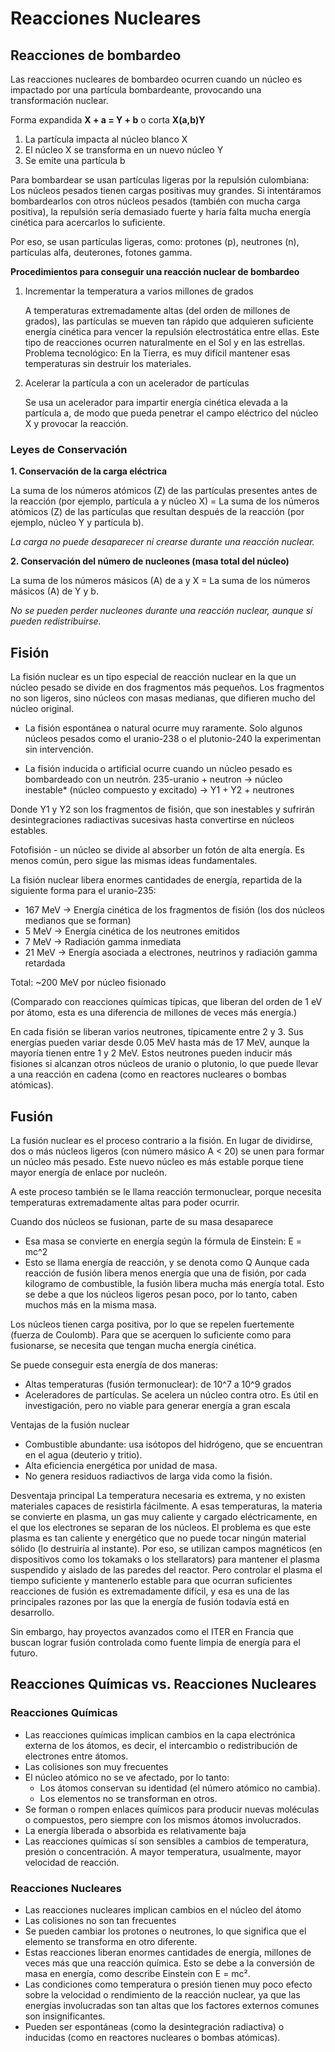 # Reacciones Nucleares 

## Reacciones de bombardeo

Las reacciones nucleares de bombardeo ocurren cuando un núcleo es impactado por una partícula bombardeante, provocando una transformación nuclear.

Forma expandida **X + a = Y + b** o corta **X(a,b)Y**

1. La partícula impacta al núcleo blanco X
2. El núcleo X se transforma en un nuevo núcleo Y
3. Se emite una partícula b 

Para bombardear se usan partículas ligeras por la repulsión culombiana: Los núcleos pesados tienen cargas positivas muy grandes. Si intentáramos bombardearlos con otros núcleos pesados (también con mucha carga positiva), la repulsión sería demasiado fuerte y haría falta mucha energía cinética para acercarlos lo suficiente.

Por eso, se usan partículas ligeras, como: protones (p), neutrones (n), partículas alfa, deuterones, fotones gamma.

**Procedimientos para conseguir una reacción nuclear de bombardeo**

1. Incrementar la temperatura a varios millones de grados

   A temperaturas extremadamente altas (del orden de millones de grados), las partículas se mueven tan rápido que adquieren suficiente energía cinética para vencer la repulsión electrostática entre ellas. Este tipo de reacciones ocurren naturalmente en el Sol y en las estrellas. Problema tecnológico: En la Tierra, es muy difícil mantener esas temperaturas sin destruir los materiales. 

2. Acelerar la partícula a con un acelerador de partículas
  
   Se usa un acelerador para impartir energía cinética elevada a la partícula a, de modo que pueda penetrar el campo eléctrico del núcleo X y provocar la reacción. 

### Leyes de Conservación

**1. Conservación de la carga eléctrica**

La suma de los números atómicos (Z) de las partículas presentes antes de la reacción (por ejemplo, partícula a y núcleo X) =  La suma de los números atómicos (Z) de las partículas que resultan después de la reacción (por ejemplo, núcleo Y y partícula b).

_La carga no puede desaparecer ni crearse durante una reacción nuclear._

**2. Conservación del número de nucleones (masa total del núcleo)**

La suma de los números másicos (A) de a y X = La suma de los números másicos (A) de Y y b.

_No se pueden perder nucleones durante una reacción nuclear, aunque sí pueden redistribuirse._

## Fisión 

La fisión nuclear es un tipo especial de reacción nuclear en la que un núcleo pesado se divide en dos fragmentos más pequeños. Los fragmentos no son ligeros, sino núcleos con masas medianas, que difieren mucho del núcleo original.

- La fisión espontánea o natural ocurre muy raramente. Solo algunos núcleos pesados como el uranio-238 o el plutonio-240 la experimentan sin intervención.

- La fisión inducida o artificial ocurre cuando un núcleo pesado es bombardeado con un neutrón.
  235-uranio + neutron -> núcleo inestable* (núcleo compuesto y excitado) -> Y1 + Y2 + neutrones

Donde Y1 y Y2 son los fragmentos de fisión, que son inestables y sufrirán desintegraciones radiactivas sucesivas hasta convertirse en núcleos estables.

Fotofisión - un núcleo se divide al absorber un fotón de alta energía. Es menos común, pero sigue las mismas ideas fundamentales.

La fisión nuclear libera enormes cantidades de energía, repartida de la siguiente forma para el uranio-235:

- 167 MeV → Energía cinética de los fragmentos de fisión (los dos núcleos medianos que se forman)
- 5 MeV → Energía cinética de los neutrones emitidos
- 7 MeV → Radiación gamma inmediata
- 21 MeV → Energía asociada a electrones, neutrinos y radiación gamma retardada

Total: ~200 MeV por núcleo fisionado

(Comparado con reacciones químicas típicas, que liberan del orden de 1 eV por átomo, esta es una diferencia de millones de veces más energía.)

En cada fisión se liberan varios neutrones, típicamente entre 2 y 3. Sus energías pueden variar desde 0.05 MeV hasta más de 17 MeV, aunque la mayoría tienen entre 1 y 2 MeV. Estos neutrones pueden inducir más fisiones si alcanzan otros núcleos de uranio o plutonio, lo que puede llevar a una reacción en cadena (como en reactores nucleares o bombas atómicas).

## Fusión

La fusión nuclear es el proceso contrario a la fisión. En lugar de dividirse, dos o más núcleos ligeros (con número másico A < 20) se unen para formar un núcleo más pesado. Este nuevo núcleo es más estable porque tiene mayor energía de enlace por nucleón.

A este proceso también se le llama reacción termonuclear, porque necesita temperaturas extremadamente altas para poder ocurrir.

Cuando dos núcleos se fusionan, parte de su masa desaparece

- Esa masa se convierte en energía según la fórmula de Einstein:  E = mc^2
- Esto se llama energía de reacción, y se denota como Q
Aunque cada reacción de fusión libera menos energía que una de fisión, por cada kilogramo de combustible, la fusión libera mucha más energía total. Esto se debe a que los núcleos ligeros pesan poco, por lo tanto, caben muchos más en la misma masa.

Los núcleos tienen carga positiva, por lo que se repelen fuertemente (fuerza de Coulomb). Para que se acerquen lo suficiente como para fusionarse, se necesita que tengan mucha energía cinética.

Se puede conseguir esta energía de dos maneras:

- Altas temperaturas (fusión termonuclear): de 10^7 a 10^9 grados
- Aceleradores de partículas. Se acelera un núcleo contra otro. Es útil en investigación, pero no viable para generar energía a gran escala

Ventajas de la fusión nuclear
- Combustible abundante: usa isótopos del hidrógeno, que se encuentran en el agua (deuterio y tritio).
- Alta eficiencia energética por unidad de masa.
- No genera residuos radiactivos de larga vida como la fisión.

Desventaja principal
La temperatura necesaria es extrema, y no existen materiales capaces de resistirla fácilmente. A esas temperaturas, la materia se convierte en plasma, un gas muy caliente y cargado eléctricamente, en el que los electrones se separan de los núcleos. El problema es que este plasma es tan caliente y energético que no puede tocar ningún material sólido (lo destruiría al instante). Por eso, se utilizan campos magnéticos (en dispositivos como los tokamaks o los stellarators) para mantener el plasma suspendido y aislado de las paredes del reactor. Pero controlar el plasma el tiempo suficiente y mantenerlo estable para que ocurran suficientes reacciones de fusión es extremadamente difícil, y esa es una de las principales razones por las que la energía de fusión todavía está en desarrollo.


Sin embargo, hay proyectos avanzados como el ITER en Francia que buscan lograr fusión controlada como fuente limpia de energía para el futuro.

## Reacciones Químicas vs. Reacciones Nucleares

### Reacciones Químicas

- Las reacciones químicas implican cambios en la capa electrónica externa de los átomos, es decir, el intercambio o redistribución de electrones entre átomos.
- Las colisiones son muy frecuentes 
- El núcleo atómico no se ve afectado, por lo tanto:
  - Los átomos conservan su identidad (el número atómico no cambia).
  - Los elementos no se transforman en otros.
- Se forman o rompen enlaces químicos para producir nuevas moléculas o compuestos, pero siempre con los mismos átomos involucrados.
- La energía liberada o absorbida es relativamente baja 
- Las reacciones químicas sí son sensibles a cambios de temperatura, presión o concentración. A mayor temperatura, usualmente, mayor velocidad de reacción.

### Reacciones Nucleares
- Las reacciones nucleares implican cambios en el núcleo del átomo
- Las colisiones no son tan frecuentes
- Se pueden cambiar los protones o neutrones, lo que significa que el elemento se transforma en otro diferente.
- Estas reacciones liberan enormes cantidades de energía, millones de veces más que una reacción química. Esto se debe a la conversión de masa en energía, como describe Einstein con E = mc².
- Las condiciones como temperatura o presión tienen muy poco efecto sobre la velocidad o rendimiento de la reacción nuclear, ya que las energías involucradas son tan altas que los factores externos comunes son insignificantes.
- Pueden ser espontáneas (como la desintegración radiactiva) o inducidas (como en reactores nucleares o bombas atómicas).
